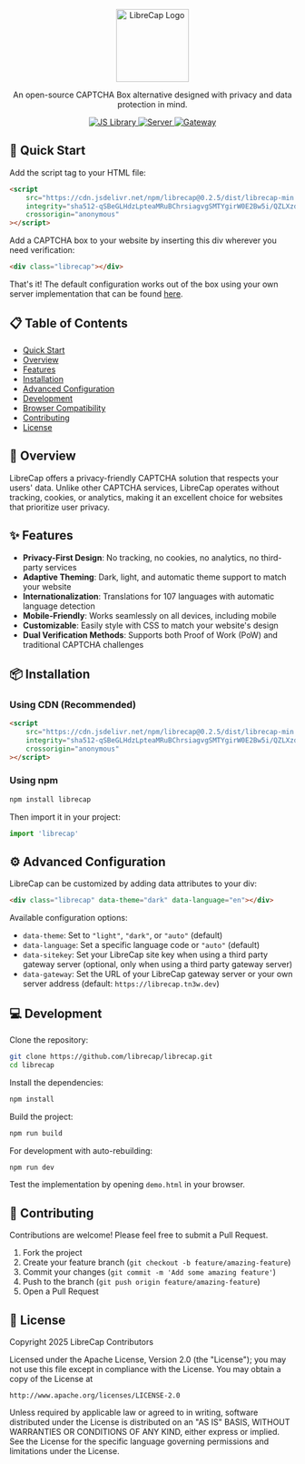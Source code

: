 <p align="center">
  <a href="https://github.com/librecap/librecap">
      <picture>
          <source height="128" media="(prefers-color-scheme: dark)" srcset="https://github.com/librecap/librecap/releases/download/v0.1.0-img/LibreCap-dark.webp">
          <source height="128" media="(prefers-color-scheme: light)" srcset="https://github.com/librecap/librecap/releases/download/v0.1.0-img/LibreCap-light.webp">
          <img height="128" alt="LibreCap Logo" src="https://github.com/librecap/librecap/releases/download/v0.1.0-img/LibreCap-light.webp">
      </picture>
  </a>
</p>

<p align="center">
  An open-source CAPTCHA Box alternative designed with privacy and data protection in mind.
</p>

<p align="center">
  <a href="https://github.com/librecap/librecap">
    <img src="https://img.shields.io/badge/JS_Library-blue?style=for-the-badge&logo=javascript" alt="JS Library">
  </a>
  <a href="https://github.com/librecap/librecap-server">
    <img src="https://img.shields.io/badge/Server-green?style=for-the-badge&logo=rust" alt="Server">
  </a>
  <a href="https://github.com/librecap/librecap-gateway">
    <img src="https://img.shields.io/badge/Gateway-red?style=for-the-badge&logo=linux" alt="Gateway">
  </a>
</p>

## 🚀 Quick Start

Add the script tag to your HTML file:

```html
<script
	src="https://cdn.jsdelivr.net/npm/librecap@0.2.5/dist/librecap-min.js"
	integrity="sha512-qSBeGLHdzLpteaMRuBChrsiagvgSMTYgirW0E2Bw5i/QZLXzdAlNYHD+tDCC90W5FnQ00q1Fddx7Gpse1QCrHg=="
	crossorigin="anonymous"
></script>
```

Add a CAPTCHA box to your website by inserting this div wherever you need verification:

```html
<div class="librecap"></div>
```

That's it! The default configuration works out of the box using your own server implementation that can be found [here](https://github.com/librecap/librecap-server).

## 📋 Table of Contents

- [Quick Start](#quick-start)
- [Overview](#overview)
- [Features](#features)
- [Installation](#installation)
- [Advanced Configuration](#advanced-configuration)
- [Development](#development)
- [Browser Compatibility](#browser-compatibility)
- [Contributing](#contributing)
- [License](#license)

## 🌟 Overview

LibreCap offers a privacy-friendly CAPTCHA solution that respects your users' data. Unlike other CAPTCHA services, LibreCap operates without tracking, cookies, or analytics, making it an excellent choice for websites that prioritize user privacy.

## ✨ Features

- **Privacy-First Design**: No tracking, no cookies, no analytics, no third-party services
- **Adaptive Theming**: Dark, light, and automatic theme support to match your website
- **Internationalization**: Translations for 107 languages with automatic language detection
- **Mobile-Friendly**: Works seamlessly on all devices, including mobile
- **Customizable**: Easily style with CSS to match your website's design
- **Dual Verification Methods**: Supports both Proof of Work (PoW) and traditional CAPTCHA challenges

## 📦 Installation

### Using CDN (Recommended)

```html
<script
	src="https://cdn.jsdelivr.net/npm/librecap@0.2.5/dist/librecap-min.js"
	integrity="sha512-qSBeGLHdzLpteaMRuBChrsiagvgSMTYgirW0E2Bw5i/QZLXzdAlNYHD+tDCC90W5FnQ00q1Fddx7Gpse1QCrHg=="
	crossorigin="anonymous"
></script>
```

### Using npm

```bash
npm install librecap
```

Then import it in your project:

```javascript
import 'librecap'
```

## ⚙️ Advanced Configuration

LibreCap can be customized by adding data attributes to your div:

```html
<div class="librecap" data-theme="dark" data-language="en"></div>
```

Available configuration options:

- `data-theme`: Set to `"light"`, `"dark"`, or `"auto"` (default)
- `data-language`: Set a specific language code or `"auto"` (default)
- `data-sitekey`: Set your LibreCap site key when using a third party gateway server (optional, only when using a third party gateway server)
- `data-gateway`: Set the URL of your LibreCap gateway server or your own server address (default: `https://librecap.tn3w.dev`)

## 💻 Development

Clone the repository:

```bash
git clone https://github.com/librecap/librecap.git
cd librecap
```

Install the dependencies:

```bash
npm install
```

Build the project:

```bash
npm run build
```

For development with auto-rebuilding:

```bash
npm run dev
```

Test the implementation by opening `demo.html` in your browser.

## 👥 Contributing

Contributions are welcome! Please feel free to submit a Pull Request.

1. Fork the project
2. Create your feature branch (`git checkout -b feature/amazing-feature`)
3. Commit your changes (`git commit -m 'Add some amazing feature'`)
4. Push to the branch (`git push origin feature/amazing-feature`)
5. Open a Pull Request

## 📄 License

Copyright 2025 LibreCap Contributors

Licensed under the Apache License, Version 2.0 (the "License");
you may not use this file except in compliance with the License.
You may obtain a copy of the License at

    http://www.apache.org/licenses/LICENSE-2.0

Unless required by applicable law or agreed to in writing, software
distributed under the License is distributed on an "AS IS" BASIS,
WITHOUT WARRANTIES OR CONDITIONS OF ANY KIND, either express or implied.
See the License for the specific language governing permissions and
limitations under the License.
